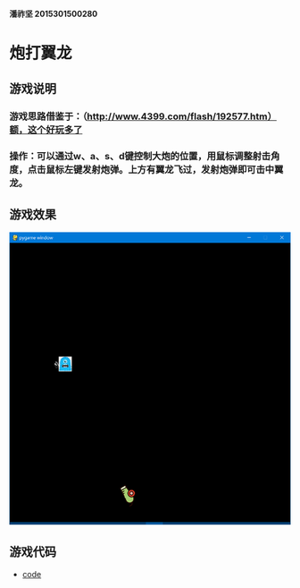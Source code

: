 #### 潘祚坚 2015301500280

# 炮打翼龙

## 游戏说明
### 游戏思路借鉴于：（http://www.4399.com/flash/192577.htm）额，这个好玩多了
### 操作：可以通过w、a、s、d键控制大炮的位置，用鼠标调整射击角度，点击鼠标左键发射炮弹。上方有翼龙飞过，发射炮弹即可击中翼龙。
## 游戏效果
![picture1](https://github.com/paaaaaan/Computational_physics_2015301500280/blob/files/23.png)
## 游戏代码
- [code](https://github.com/paaaaaan/Computational_physics_2015301500280/blob/files/pygame)



